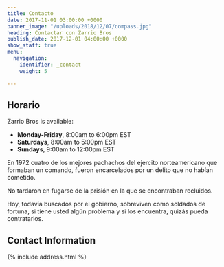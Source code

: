 ```yaml
---
title: Contacto
date: 2017-11-01 03:00:00 +0000
banner_image: "/uploads/2018/12/07/compass.jpg"
heading: Contactar con Zarrio Bros
publish_date: 2017-12-01 04:00:00 +0000
show_staff: true
menu:
  navigation:
    identifier: _contact
    weight: 5

---
```

## Horario

Zarrio Bros is available:

- **Monday-Friday**, 8:00am to 6:00pm EST
- **Saturdays**, 8:00am to 5:00pm EST
- **Sundays**, 9:00am to 12:00pm EST

En 1972 cuatro de los mejores pachachos del ejercito norteamericano que formaban un comando, fueron encarcelados por un delito que no habían cometido.

No tardaron en fugarse de la prisión en la que se encontraban recluidos.

Hoy, todavía buscados por el gobierno, sobreviven como soldados de fortuna, si tiene usted algún problema y si los encuentra, quizás pueda contratarlos.

## Contact Information

{% include address.html %}